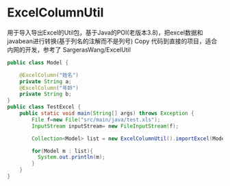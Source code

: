# ExcelColumnUtil
用于导入导出Excel的Util包，基于Java的POI(老版本3.8)，把excel数据和javabean进行转换(基于列名的注解而不是列号)
Copy 代码到直接的项目，适合内网的开发，参考了 SargerasWang/ExcelUtil

```java
public class Model {

    @ExcelColumn("姓名")
    private String a;
    @ExcelColumn("年龄")
    private String b;
}    
public class TestExcel {
	public static void main(String[] args) throws Exception {
	    File f=new File("src/main/java/test.xls");
	    InputStream inputStream= new FileInputStream(f);

	    Collection<Model> list = new ExcelColumnUtil().importExcel(Model.class, inputStream);

	    for(Model m : list){
	      System.out.println(m);
	    }
	}
}
```

